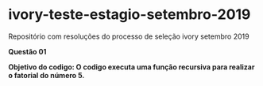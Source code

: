 # ivory-teste-estagio-setembro-2019
Repositório com resoluções do processo de seleção ivory setembro 2019

<strong>Questão 01
  
  <strong>Objetivo do codigo: <strong>O codigo executa uma função recursiva para realizar o fatorial do número 5.
  
